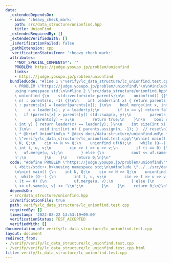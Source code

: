 ```yaml
---
data:
  _extendedDependsOn:
  - icon: ':heavy_check_mark:'
    path: src/data_structure/unionfind.hpp
    title: UnionFind
  _extendedRequiredBy: []
  _extendedVerifiedWith: []
  _isVerificationFailed: false
  _pathExtension: cpp
  _verificationStatusIcon: ':heavy_check_mark:'
  attributes:
    '*NOT_SPECIAL_COMMENTS*': ''
    PROBLEM: https://judge.yosupo.jp/problem/unionfind
    links:
    - https://judge.yosupo.jp/problem/unionfind
  bundledCode: "#line 1 \"verify/lc_data_structure/lc_unionfind.test.cpp\"\n#define\
    \ PROBLEM \"https://judge.yosupo.jp/problem/unionfind\"\n\n#include <bits/stdc++.h>\n\
    using namespace std;\n\n#line 2 \"src/data_structure/unionfind.hpp\"\n\nstruct\
    \ unionfind {\n    std::vector<int> parents;\n\n    unionfind() {}\n    unionfind(int\
    \ n) : parents(n, -1) {}\n\n    int leader(int x) { return parents[x] < 0 ? x\
    \ : parents[x] = leader(parents[x]); }\n\n    bool merge(int x, int y) {\n   \
    \     x = leader(x), y = leader(y);\n        if (x == y) return false;\n     \
    \   if (parents[x] > parents[y]) std::swap(x, y);\n        parents[x] += parents[y];\n\
    \        parents[y] = x;\n        return true;\n    }\n\n    bool same(int x,\
    \ int y) { return leader(x) == leader(y); }\n\n    int size(int x) { return -parents[leader(x)];\
    \ }\n\n    void init(int n) { parents.assign(n, -1); }  // reset\n};\n\n/**\n\
    \ * @brief UnionFind\n * @docs docs/data-structure/unionfind.md\n */\n#line 7\
    \ \"verify/lc_data_structure/lc_unionfind.test.cpp\"\n\nint main() {\n    int\
    \ N, Q;\n    cin >> N >> Q;\n    unionfind uf(N);\n    while (Q--) {\n       \
    \ int t, u, v;\n        cin >> t >> u >> v;\n        if (t == 0) {\n         \
    \   uf.merge(u, v);\n        } else {\n            cout << uf.same(u, v) << '\\\
    n';\n        }\n    }\n    return 0;\n}\n"
  code: "#define PROBLEM \"https://judge.yosupo.jp/problem/unionfind\"\n\n#include\
    \ <bits/stdc++.h>\nusing namespace std;\n\n#include \"../../src/data_structure/unionfind.hpp\"\
    \n\nint main() {\n    int N, Q;\n    cin >> N >> Q;\n    unionfind uf(N);\n  \
    \  while (Q--) {\n        int t, u, v;\n        cin >> t >> u >> v;\n        if\
    \ (t == 0) {\n            uf.merge(u, v);\n        } else {\n            cout\
    \ << uf.same(u, v) << '\\n';\n        }\n    }\n    return 0;\n}\n"
  dependsOn:
  - src/data_structure/unionfind.hpp
  isVerificationFile: true
  path: verify/lc_data_structure/lc_unionfind.test.cpp
  requiredBy: []
  timestamp: '2022-08-22 13:53:19+09:00'
  verificationStatus: TEST_ACCEPTED
  verifiedWith: []
documentation_of: verify/lc_data_structure/lc_unionfind.test.cpp
layout: document
redirect_from:
- /verify/verify/lc_data_structure/lc_unionfind.test.cpp
- /verify/verify/lc_data_structure/lc_unionfind.test.cpp.html
title: verify/lc_data_structure/lc_unionfind.test.cpp
---
```

